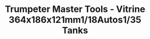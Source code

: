 ---
layout: product
title: "Trumpeter Master Tools - Vitrine 364x186x121mm1/18Autos1/35 Tanks"
price: "N/A" 
desc: "N/A"
img_path: "/assets/img/TRU09815.jpg"
brand: "N/A"
available: false
special_offer: false
new: false
soon: false
cat: "0N/A"
subcat: "0N/A"
subsubcat: "0N/A"
sifra: "TRU09815"
popular: false
---